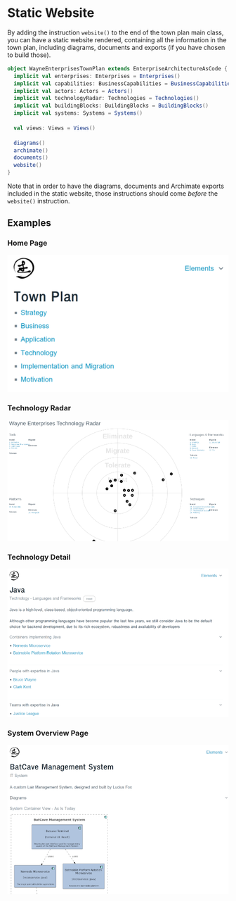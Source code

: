 # Static Website

By adding the instruction `website()` to the end of the town plan main class, you can have a static website rendered,
containing all the information in the town plan, including diagrams, documents and exports (if you have chosen to build those).

```scala
object WayneEnterprisesTownPlan extends EnterpriseArchitectureAsCode {
  implicit val enterprises: Enterprises = Enterprises()
  implicit val capabilities: BusinessCapabilities = BusinessCapabilities()
  implicit val actors: Actors = Actors()
  implicit val technologyRadar: Technologies = Technologies()
  implicit val buildingBlocks: BuildingBlocks = BuildingBlocks()
  implicit val systems: Systems = Systems()

  val views: Views = Views()

  diagrams()
  archimate()
  documents()
  website()
}
```

Note that in order to have the diagrams, documents and Archimate exports included in the static website, those instructions
should come *before* the `website()` instruction.

## Examples
### Home Page
![Website Home Page](../images/exports/website1.png)
### Technology Radar
![Technology Radar](../images/exports/website2.png)
### Technology Detail
![Technology Detail](../images/exports/website3.png)
### System Overview Page
![System Overview](../images/exports/website4.png)
